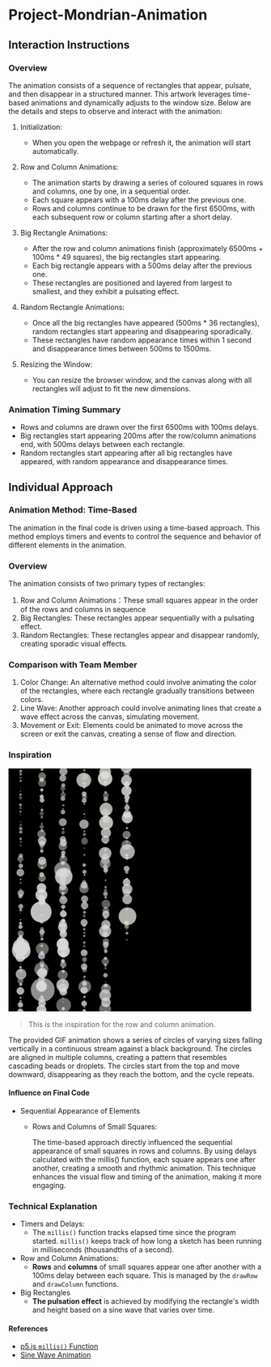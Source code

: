 # Project-Mondrian-Animation
## Interaction Instructions

### Overview
The animation consists of a sequence of rectangles that appear, pulsate, and then disappear in a structured manner. This artwork leverages time-based animations and dynamically adjusts to the window size. Below are the details and steps to observe and interact with the animation:

1. Initialization:
   - When you open the webpage or refresh it, the animation will start automatically.

2. Row and Column Animations:
   - The animation starts by drawing a series of coloured squares in rows and columns, one by one, in a sequential order.
   - Each square appears with a 100ms delay after the previous one.
   - Rows and columns continue to be drawn for the first 6500ms, with each subsequent row or column starting after a short delay.

3. Big Rectangle Animations:
   - After the row and column animations finish (approximately 6500ms + 100ms * 49 squares), the big rectangles start appearing.
   - Each big rectangle appears with a 500ms delay after the previous one.
   - These rectangles are positioned and layered from largest to smallest, and they exhibit a pulsating effect.

4. Random Rectangle Animations:
   - Once all the big rectangles have appeared (500ms * 36 rectangles), random rectangles start appearing and disappearing sporadically.
   - These rectangles have random appearance times within 1 second and disappearance times between 500ms to 1500ms.

5. Resizing the Window:
   - You can resize the browser window, and the canvas along with all rectangles will adjust to fit the new dimensions.

### Animation Timing Summary
- Rows and columns are drawn over the first 6500ms with 100ms delays.
- Big rectangles start appearing 200ms after the row/column animations end, with 500ms delays between each rectangle.
- Random rectangles start appearing after all big rectangles have appeared, with random appearance and disappearance times.



## Individual Approach

### Animation Method: Time-Based

The animation in the final code is driven using a time-based approach. This method employs timers and events to control the sequence and behavior of different elements in the animation.


### Overview
The animation consists of two primary types of rectangles:
1. Row and Column Animations：These small squares appear in the order of the rows and columns in sequence
2. Big Rectangles: These rectangles appear sequentially with a pulsating effect.
3. Random Rectangles: These rectangles appear and disappear randomly, creating sporadic visual effects.

### Comparison with Team Member
1. Color Change: An alternative method could involve animating the color of the rectangles, where each rectangle gradually transitions between colors.
2. Line Wave: Another approach could involve animating lines that create a wave effect across the canvas, simulating movement.
3. Movement or Exit: Elements could be animated to move across the screen or exit the canvas, creating a sense of flow and direction.

### Inspiration
![Video Preview](readmeImages/inspiration.gif)
> This is the inspiration for the row and column animation.

The provided GIF animation shows a series of circles of varying sizes falling vertically in a continuous stream against a black background. The circles are aligned in multiple columns, creating a pattern that resembles cascading beads or droplets. The circles start from the top and move downward, disappearing as they reach the bottom, and the cycle repeats.

#### Influence on Final Code
- Sequential Appearance of Elements

  - Rows and Columns of Small Squares:

      The time-based approach directly influenced the sequential appearance of small squares in rows and columns. By using delays calculated with the millis() function, each square appears one after another, creating a smooth and rhythmic animation. This technique enhances the visual flow and timing of the animation, making it more engaging.

### Technical Explanation
- Timers and Delays:
   - The `millis()` function tracks elapsed time since the program started. `millis()` keeps track of how long a sketch has been running in milliseconds (thousandths of a second).
- Row and Column Animations:
  - **Rows** and **columns** of small squares appear one after another with a 100ms delay between each square. This is managed by the `drawRow` and `drawColumn` functions.
- Big Rectangles
  - **The pulsation effect** is achieved by modifying the rectangle's width and height based on a sine wave that varies over time.


#### References

- [p5.js `millis()` Function](https://p5js.org/reference/#/p5/millis)
- [Sine Wave Animation](https://natureofcode.com/book/chapter-3-oscillation/)
